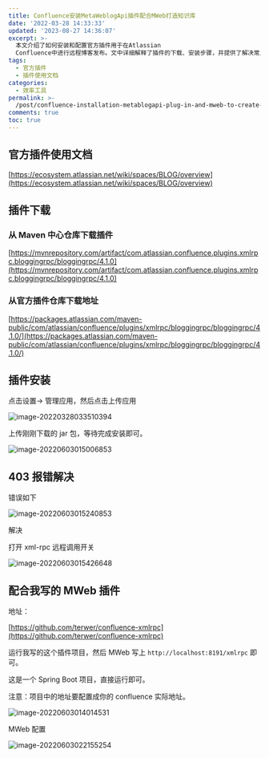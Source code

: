 ```yaml
---
title: Confluence安装MetaWeblogApi插件配合MWeb打造知识库
date: '2022-03-28 14:33:33'
updated: '2023-08-27 14:36:07'
excerpt: >-
  本文介绍了如何安装和配置官方插件用于在Atlassian
  Confluence中进行远程博客发布。文中详细解释了插件的下载、安装步骤，并提供了解决常见错误的方法。同时，还介绍了如何打开XML-RPC远程调用开关，并引导读者使用作者编写的MWeb插件进行配置。
tags:
  - 官方插件
  - 插件使用文档
categories:
  - 效率工具
permalink: >-
  /post/confluence-installation-metablogapi-plug-in-and-mweb-to-create-a-knowledge-base-ziv0ul.html
comments: true
toc: true
---
```



## 官方插件使用文档

[https://ecosystem.atlassian.net/wiki/spaces/BLOG/overview](https://ecosystem.atlassian.net/wiki/spaces/BLOG/overview)

## 插件下载

### 从 Maven 中心仓库下载插件

[https://mvnrepository.com/artifact/com.atlassian.confluence.plugins.xmlrpc.bloggingrpc/bloggingrpc/4.1.0](https://mvnrepository.com/artifact/com.atlassian.confluence.plugins.xmlrpc.bloggingrpc/bloggingrpc/4.1.0)

### 从官方插件仓库下载地址

[https://packages.atlassian.com/maven-public/com/atlassian/confluence/plugins/xmlrpc/bloggingrpc/bloggingrpc/4.1.0/](https://packages.atlassian.com/maven-public/com/atlassian/confluence/plugins/xmlrpc/bloggingrpc/bloggingrpc/4.1.0/)

## 插件安装

点击设置-> 管理应用，然后点击上传应用

​![image-20220328033510394](https://img1.terwer.space/20220328033541.png)​

上传刚刚下载的 jar 包，等待完成安装即可。

​![image-20220603015006853](https://img1.terwer.space/20220603015007.png)​

## 403 报错解决

错误如下

​![image-20220603015240853](https://img1.terwer.space/20220603015241.png)​

解决

打开 xml-rpc 远程调用开关

​![image-20220603015426648](https://img1.terwer.space/20220603015426.png)​

## 配合我写的 MWeb 插件

地址：

[https://github.com/terwer/confluence-xmlrpc](https://github.com/terwer/confluence-xmlrpc)

运行我写的这个插件项目，然后 MWeb 写上 `http://localhost:8191/xmlrpc`​ 即可。

这是一个 Spring Boot 项目，直接运行即可。

注意：项目中的地址要配置成你的 confluence 实际地址。

​![image-20220603014014531](https://img1.terwer.space/20220603014019.png)​

MWeb 配置

​![image-20220603022155254](https://img1.terwer.space/20220603022155.png)​
